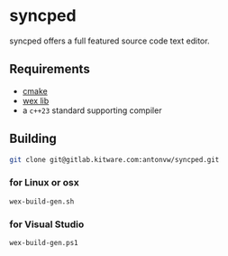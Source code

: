 # syncped

syncped offers a full featured source code text editor.

## Requirements

- [cmake](http://www.cmake.org/)
- [wex lib](https://github.com/antonvw/wex/)
- a `c++23` standard supporting compiler

## Building

```bash
git clone git@gitlab.kitware.com:antonvw/syncped.git
```

### for Linux or osx

`wex-build-gen.sh`

### for Visual Studio

`wex-build-gen.ps1`
